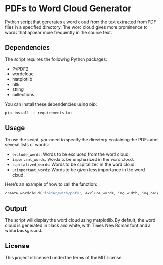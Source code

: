# PDFs to Word Cloud Generator

Python script that generates a word cloud from the text extracted from PDF files in a specified directory. 
The word cloud gives more prominence to words that appear more frequently in the source text.

## Dependencies

The script requires the following Python packages:

- PyPDF2
- wordcloud
- matplotlib
- nltk
- string
- collections

You can install these dependencies using pip:

```bash
pip install -r requirements.txt
```

## Usage

To use the script, you need to specify the directory containing the PDFs and several lists of words:

- `exclude_words`: Words to be excluded from the word cloud.
- `important_words`: Words to be emphasized in the word cloud.
- `capitalized_words`: Words to be capitalized in the word cloud.
- `unimportant_words`: Words to be given less importance in the word cloud.

Here's an example of how to call the function:

```python
create_wordcloud('folder/with/pdfs', exclude_words, img_width, img_height, important_words, capitalized_words, unimportant_words)
```

## Output

The script will display the word cloud using matplotlib. By default, the word cloud is generated in black and white, with Times New Roman font and a white background.

## License

This project is licensed under the terms of the MIT license.
